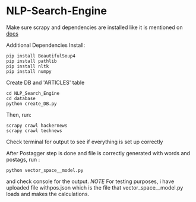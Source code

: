 # NLP-Search-Engine

Make sure scrapy and dependencies are installed like it is mentioned on <a href="https://doc.scrapy.org/en/latest/intro/install.html">docs</a>

Additional Dependencies Install:

```
pip install BeautifulSoup4
pip install pathlib
pip install nltk 
pip install numpy 
```

Create DB and 'ARTICLES' table
```
cd NLP_Search_Engine
cd database
python create_DB.py
```

Then, run:<br/>
```
scrapy crawl hackernews
scrapy crawl technews
```
Check terminal for output to see if everything is set up correctly <br/>

After Postagger step is done and file is correctly generated with words and postags, run :<br/>
```
python vector_space__model.py
```
and check console for the output.
*NOTE* For testing purposes, i have uploaded file withpos.json which is the file that vector_space__model.py loads and makes the calculations.